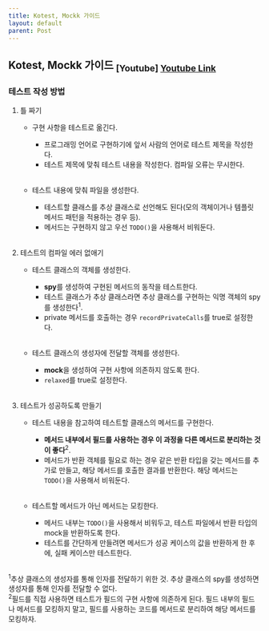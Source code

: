 ```yaml
---
title: Kotest, Mockk 가이드 
layout: default
parent: Post
---
```


## Kotest, Mockk 가이드 <sub>[Youtube] [Youtube Link]</sub>
### 테스트 작성 방법
1. 틀 짜기<br/>
   - 구현 사항을 테스트로 옮긴다.<br/>
     - 프로그래밍 언어로 구현하기에 앞서 사람의 언어로 테스트 제목을 작성한다.<br/>
     - 테스트 제목에 맞춰 테스트 내용을 작성한다. 컴파일 오류는 무시한다.<br/><br/>

   - 테스트 내용에 맞춰 파일을 생성한다.<br/>
     - 테스트할 클래스를 추상 클래스로 선언해도 된다(모의 객체이거나 템플릿 메서드 패턴을 적용하는 경우 등).<br/>
     - 메서드는 구현하지 않고 우선 `TODO()`을 사용해서 비워둔다.<br/><br/>

2. 테스트의 컴파일 에러 없애기<br/>
   - 테스트 클래스의 객체를 생성한다.<br/>
     - **spy**를 생성하여 구현된 메서드의 동작을 테스트한다.<br/>
     - 테스트 클래스가 추상 클래스라면 추상 클래스를 구현하는 익명 객체의 spy를 생성한다<sup>1</sup>.<br/>
     - private 메서드를 호출하는 경우 `recordPrivateCalls`를 true로 설정한다.<br/><br/>

   - 테스트 클래스의 생성자에 전달할 객체를 생성한다.<br/>
     - **mock**을 생성하여 구현 사항에 의존하지 않도록 한다.<br/>
     - `relaxed`를 true로 설정한다.<br/><br/>

3. 테스트가 성공하도록 만들기<br/>
   - 테스트 내용을 참고하여 테스트할 클래스의 메서드를 구현한다.<br/>
     - **메서드 내부에서 필드를 사용하는 경우 이 과정을 다른 메서드로 분리하는 것이 좋다**<sup>2</sup>.<br/>
     - 메서드가 반환 객체를 필요로 하는 경우 같은 반환 타입을 갖는 메서드를 추가로 만들고, 해당 메서드를 호출한 결과를 반환한다. 해당 메서드는 `TODO()`을 사용해서 비워둔다.<br/><br/>

   - 테스트할 메서드가 아닌 메서드는 모킹한다.<br/>
     - 메서드 내부는 `TODO()`을 사용해서 비워두고, 테스트 파일에서 반환 타입의 mock을 반환하도록 한다.<br/>
     - 테스트를 간단하게 만들려면 메서드가 성공 케이스의 값을 반환하게 한 후에, 실패 케이스만 테스트한다.<br/><br/>

<sup>1</sup>추상 클래스의 생성자를 통해 인자를 전달하기 위한 것. 추상 클래스의 spy를 생성하면 생성자를 통해 인자를 전달할 수 없다.<br/>
<sup>2</sup>필드를 직접 사용하면 테스트가 필드의 구현 사항에 의존하게 된다. 필드 내부의 필드나 메서드를 모킹하지 말고, 필드를 사용하는 코드를 메서드로 분리하여 해당 메서드를 모킹하자.<br/>

[Youtube Link]: https://www.youtube.com/watch?v=Vp1xP5-SnHE